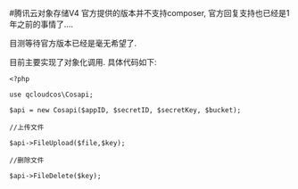 #腾讯云对象存储V4
官方提供的版本并不支持composer, 官方回复支持也已经是1年之前的事情了....

目测等待官方版本已经是毫无希望了.


目前主要实现了对象化调用. 具体代码如下:


`<?php`

`use qcloudcos\Cosapi;`


`$api = new Cosapi($appID, $secretID, $secretKey, $bucket);`

`//上传文件`

`$api->FileUpload($file,$key);`

`//删除文件`

`$api->FileDelete($key);`